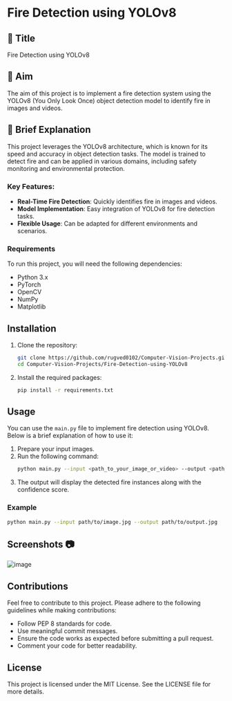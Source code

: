 
# Fire Detection using YOLOv8

## :red_circle: Title
Fire Detection using YOLOv8

## :red_circle: Aim
The aim of this project is to implement a fire detection system using the YOLOv8 (You Only Look Once) object detection model to identify fire in images and videos.

## :red_circle: Brief Explanation
This project leverages the YOLOv8 architecture, which is known for its speed and accuracy in object detection tasks. The model is trained to detect fire and can be applied in various domains, including safety monitoring and environmental protection. 

### Key Features:
- **Real-Time Fire Detection**: Quickly identifies fire in images and videos.
- **Model Implementation**: Easy integration of YOLOv8 for fire detection tasks.
- **Flexible Usage**: Can be adapted for different environments and scenarios.

### Requirements
To run this project, you will need the following dependencies:
- Python 3.x
- PyTorch
- OpenCV
- NumPy
- Matplotlib

## Installation
1. Clone the repository:
   ```bash
   git clone https://github.com/rugved0102/Computer-Vision-Projects.git
   cd Computer-Vision-Projects/Fire-Detection-using-YOLOv8
   ```

2. Install the required packages:
   ```bash
   pip install -r requirements.txt
   ```

## Usage
You can use the `main.py` file to implement fire detection using YOLOv8. Below is a brief explanation of how to use it:

1. Prepare your input images.
2. Run the following command:
   ```bash
   python main.py --input <path_to_your_image_or_video> --output <path_to_save_output>
   ```
3. The output will display the detected fire instances along with the confidence score.

### Example
```bash
python main.py --input path/to/image.jpg --output path/to/output.jpg
```

## Screenshots 📷
![image](https://github.com/user-attachments/assets/415f5dfe-ee33-42b4-aa8e-2466ad8c6d45)


## Contributions
Feel free to contribute to this project. Please adhere to the following guidelines while making contributions:
- Follow PEP 8 standards for code.
- Use meaningful commit messages.
- Ensure the code works as expected before submitting a pull request.
- Comment your code for better readability.

## License
This project is licensed under the MIT License. See the LICENSE file for more details.

